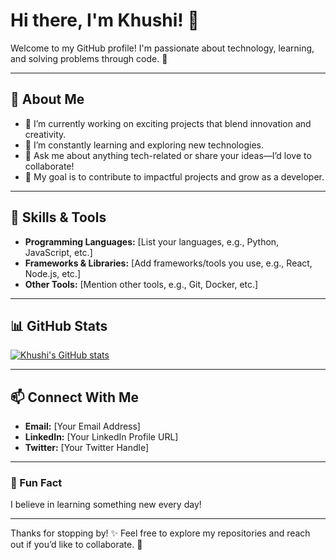 # Hi there, I'm Khushi! 👋

Welcome to my GitHub profile! I'm passionate about technology, learning, and solving problems through code. 🌟

---

## 🚀 About Me

- 🔭 I’m currently working on exciting projects that blend innovation and creativity.
- 🌱 I’m constantly learning and exploring new technologies.
- 💬 Ask me about anything tech-related or share your ideas—I’d love to collaborate!
- 🎯 My goal is to contribute to impactful projects and grow as a developer.

---

## 🌟 Skills & Tools

- **Programming Languages:** [List your languages, e.g., Python, JavaScript, etc.]
- **Frameworks & Libraries:** [Add frameworks/tools you use, e.g., React, Node.js, etc.]
- **Other Tools:** [Mention other tools, e.g., Git, Docker, etc.]

---

## 📊 GitHub Stats

[![Khushi's GitHub stats](https://github-readme-stats.vercel.app/api?username=Khushi-83&show_icons=true&theme=radical)](https://github.com/anuraghazra/github-readme-stats)

---

## 📫 Connect With Me

- **Email:** [Your Email Address]
- **LinkedIn:** [Your LinkedIn Profile URL]
- **Twitter:** [Your Twitter Handle]

---

### 🌈 Fun Fact

I believe in learning something new every day!

---

Thanks for stopping by! ✨
Feel free to explore my repositories and reach out if you’d like to collaborate. 🚀
